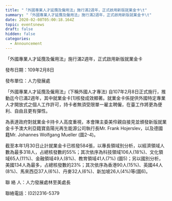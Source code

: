 ```yaml
---
title: "「外國專業人才延攬及僱用法」施行滿2週年，正式啟用新版就業金卡\t"
summary: "「外國專業人才延攬及僱用法」施行滿2週年，正式啟用新版就業金卡\t"
date: 2020-02-08T05:00:18.164Z
topic: eventsnews
draft: false
hidden: false
categories:
  - Announcement
---
```

「外國專業人才延攬及僱用法」施行滿2週年，正式啟用新版就業金卡

發布日期：109年2月8日

發布單位：人力發展處

「外國專業人才延攬及僱用法」(下稱外國人才專法) 自107年2月8日正式施行，推動迄今已滿2週年，其中就業金卡\[1]核發成效顯著。就業金卡係提供外國特定專業人才開放式之個人工作許可，持卡者無須受限單一雇主聘僱，在臺工作將更為便利、自由且更有彈性。

為表達政府對就業金卡持卡人高度重視，本會陳主委美伶親自接見並頒發新版就業金卡予澳大利亞籍寶島陽光再生能源公司執行長Mr. Frank Hojerslev，以及德國籍Mr. Johannes Wolfgang Mueller (圖2-4)。

截至本年1月30日止計就業金卡已核發584張，以專長領域別分析，以經濟領域人數為最多318人，占總核發數的55%；其次依序為科技領域106人(18%)、文化領域65人(11%)、金融領域49人(8%)、教育領域41人(7%) (圖5)；另以國別分析，美國134人為最多，占總核發數的23%；其次依序為香港90人(15%)、英國44人(8%)、馬來西亞37人(6%)、丹麥32人(6%)、新加坡26人(4%)等(圖6)。

聯 絡 人：人力發展處林至美處長

聯絡電話：(02)2316-5379